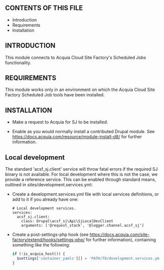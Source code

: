 CONTENTS OF THIS FILE
---------------------

 * Introduction
 * Requirements
 * Installation


INTRODUCTION
------------

This module connects to Acquia Cloud Site Factory's Scheduled Jobs functionality.


REQUIREMENTS
------------

This module works only in an environment on which the Acquia Cloud Site Factory
Scheduled Job tools have been installed.


INSTALLATION
------------

 * Make a request to Acquia for SJ to be installed.
 
 * Enable as you would normally install a contributed Drupal module. See
   https://docs.acquia.com/resource/module-install-d8/ for further information.

Local development
-----------------

The standard 'acsf_sj.client' service will throw fatal errors if the required
SJ binary is not available. For local development where this is not the case,
we provide a reference service. This can be enabled through standard means,
outlined in sites/development.services.yml:

 * Create a development.services.yml file with local services definitions, or
   add to it if you already have one:
   ```
   # Local development services.
   services:
     acsf_sj.client:
       class: Drupal\acsf_sj\Api\SjLocalDevClient
       arguments: ['@request_stack', '@logger.channel.acsf_sj']
   ```
 
 * Create a post-settings-php hook (see 
   https://docs.acquia.com/site-factory/extend/hooks/settings-php/ for further
   information), containing something like the following:
   ```php
   if (!is_acquia_host()) {
     $settings['container_yamls'][] = 'PATH/TO/development.services.yml';
   }
   ```
